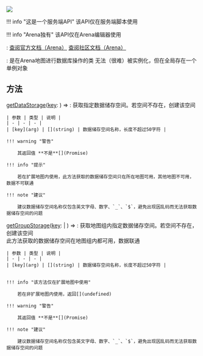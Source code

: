 <a href="https://github.com/qndm"><img src="https://img.shields.io/badge/%E8%B4%A1%E7%8C%AE%E8%80%85-qndm-blue"></img></a>

!!! info "这是一个服务端API"
    该API仅在服务端脚本使用

!!! info "Arena独有"
    该API仅在Arena编辑器使用

:   [查阅官方文档（Arena）](https://box3.yuque.com/staff-khn556/wupvz3/game_storage)
    [查阅社区文档（Arena）](https://www.yuque.com/box3lab/api/gevnagz96l3gpuiu)

:   [](GameStorage)是在Arena地图进行数据库操作的类
    [](GameStorage)无法（很难）被实例化，但在全局存在一个单例对象[](storage)


## 方法
[getDataStorage](method)([key](arg): [](string)) => [](GameDataStorage)
:   获取指定数据储存空间。若空间不存在，创建该空间

    | 参数 | 类型 | 说明 |
    | - | - | - |
    | [key](arg) | [](string) | 数据储存空间名称，长度不超过50字符 |

    !!! warning "警告"

        其返回值 **不是**[](Promise)

    !!! info "提示"

        若在扩展地图内使用，此方法获取的数据储存空间只在所在地图可用，其他地图不可用，数据不可联通

    !!! note "建议"

        建议数据储存空间名称仅包含英文字母、数字、`_`、`$`，避免出现因乱码而无法获取数据储存空间的问题

[getGroupStorage](method)([key](arg): [](string) | [](undefined)) => [](GameDataStorage)
:   获取地图组内指定数据储存空间。若空间不存在，创建该空间  
    此方法获取的数据储存空间在地图组内都可用，数据联通

    | 参数 | 类型 | 说明 |
    | - | - | - |
    | [key](arg) | [](string) | 数据储存空间名称，长度不超过50字符 |


    !!! info "该方法仅在扩展地图中使用"
        
        若在非扩展地图内使用，返回[](undefined)

    !!! warning "警告"

        其返回值 **不是**[](Promise)

    !!! note "建议"

        建议数据储存空间名称仅包含英文字母、数字、`_`、`$`，避免出现因乱码而无法获取数据储存空间的问题